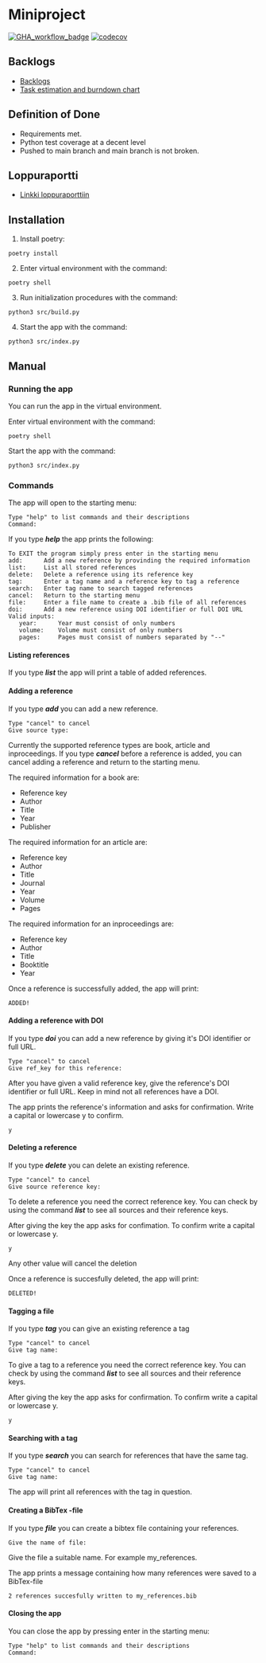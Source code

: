 # Miniproject

[![GHA_workflow_badge](https://github.com/turunenv/ohtu-s23-miniprojekti/workflows/CI/badge.svg)](https://github.com/turunenv/ohtu-s23-miniprojekti/actions/workflows/main.yml)
[![codecov](https://codecov.io/gh/turunenv/ohtu-s23-miniprojekti/graph/badge.svg?token=ZYGSDB5DQM)](https://codecov.io/gh/turunenv/ohtu-s23-miniprojekti)


## Backlogs

- [Backlogs](https://github.com/users/turunenv/projects/1)
- [Task estimation and burndown chart](https://docs.google.com/spreadsheets/d/1_CVzRfBNQlAJu8JO0la84PiaUmfVOdazKIZoOWZOVVI/edit#gid=0)

## Definition of Done

- Requirements met.
- Python test coverage at a decent level
- Pushed to main branch and main branch is not broken.

## Loppuraportti
- [Linkki loppuraporttiin](https://docs.google.com/document/d/1Mq3A44wzgUl_FAoOyu5s4ZrCxR_VRWEi0aB5gCgkTKI/edit?usp=sharing)

## Installation

1. Install poetry:
```
poetry install
```

2. Enter virtual environment with the command:
```
poetry shell
```

3. Run initialization procedures with the command:
```
python3 src/build.py
```

4. Start the app with the command:
```
python3 src/index.py
```

## Manual

### Running the app

You can run the app in the virtual environment.

Enter virtual environment with the command:
```
poetry shell
```

Start the app with the command:
```
python3 src/index.py
```

### Commands

The app will open to the starting menu:
```
Type "help" to list commands and their descriptions
Command:
```

If you type ***help*** the app prints the following:
```
To EXIT the program simply press enter in the starting menu
add:      Add a new reference by provinding the required information
list:     List all stored references
delete:   Delete a reference using its reference key
tag:      Enter a tag name and a reference key to tag a reference
search:   Enter tag name to search tagged references
cancel:   Return to the starting menu
file:     Enter a file name to create a .bib file of all references
doi:      Add a new reference using DOI identifier or full DOI URL
Valid inputs:
   year:      Year must consist of only numbers
   volume:    Volume must consist of only numbers
   pages:     Pages must consist of numbers separated by "--"
```

#### Listing references

If you type ***list*** the app will print a table of added references.

#### Adding a reference

If you type ***add*** you can add a new reference.
```
Type "cancel" to cancel
Give source type:
```
Currently the supported reference types are book, article and inproceedings.
If you type ***cancel*** before a reference is added, you can cancel adding a reference and return to the starting menu.

The required information for a book are:

- Reference key
- Author
- Title
- Year
- Publisher

The required information for an article are:

- Reference key
- Author
- Title
- Journal
- Year
- Volume
- Pages

The required information for an inproceedings are:

- Reference key
- Author
- Title
- Booktitle
- Year

Once a reference is successfully added, the app will print:
```
ADDED!
```

#### Adding a reference with DOI

If you type ***doi*** you can add a new reference by giving it's DOI identifier or full URL.
```
Type "cancel" to cancel
Give ref_key for this reference:
```
After you have given a valid reference key, give the reference's DOI identifier or full URL. Keep in mind not all references have a DOI.

The app prints the reference's information and asks for confirmation. Write a capital or lowercase y to confirm.
```
y
```

#### Deleting a reference

If you type ***delete*** you can delete an existing reference.
```
Type "cancel" to cancel
Give source reference key:
```
To delete a reference you need the correct reference key. You can check by using the command ***list*** to see all sources and their reference keys.

After giving the key the app asks for confimation. To confirm write a capital or lowercase y.
```
y
```
Any other value will cancel the deletion

Once a reference is succesfully deleted, the app will print:
```
DELETED!
```

#### Tagging a file

If you type ***tag*** you can give an existing reference a tag
```
Type "cancel" to cancel
Give tag name:
```
To give a tag to a reference you need the correct reference key. You can check by using the command ***list*** to see all sources and their reference keys.

After giving the key the app asks for confirmation. To confirm write a capital or lowercase y.
```
y
```

#### Searching with a tag

If you type ***search*** you can search for references that have the same tag.
```
Type "cancel" to cancel
Give tag name:
```
The app will print all references with the tag in question.

#### Creating a BibTex -file

If you type ***file*** you can create a bibtex file containing your references.
```
Give the name of file:
```
Give the file a suitable name. For example my_references.

The app prints a message containing how many references were saved to a BibTex-file
```
2 references succesfully written to my_references.bib
```

#### Closing the app

You can close the app by pressing enter in the starting menu:
```
Type "help" to list commands and their descriptions
Command:
```
